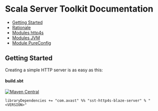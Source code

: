 # Scala Server Toolkit Documentation

* [Getting Started](#getting-started)
* [Rationale](rationale.md)
* [Modules http4s](http4s.md)
* [Modules JVM](jvm.md)
* [Module PureConfig](pureconfig.md)

## Getting Started

Creating a simple HTTP server is as easy as this:

#### build.sbt

[![Maven Central](https://img.shields.io/maven-central/v/com.avast/sst-http4s-blaze-server_2.12)](https://repo1.maven.org/maven2/com/avast/sst-http4s-blaze-server_2.12/)

`libraryDependencies += "com.avast" %% "sst-http4s-blaze-server" % "<VERSION>"`

